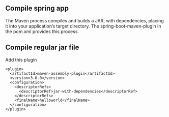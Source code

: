 ## Compile spring app

The Maven process compiles and builds a JAR, with dependencies, placing it into your application’s target directory. The spring-boot-maven-plugin in the pom.xml provides this process.

## Compile regular jar file

Add this plugin
```
<plugin>
  <artifactId>maven-assembly-plugin</artifactId>
  <version>3.0.0</version>
  <configuration>
    <descriptorRefs>
      <descriptorRef>jar-with-dependencies</descriptorRef>
    </descriptorRefs>
    <finalName>helloworld</finalName>
  </configuration>
</plugin>
```
